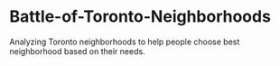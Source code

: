 # Battle-of-Toronto-Neighborhoods
Analyzing Toronto neighborhoods to help people choose best neighborhood based on their needs.
